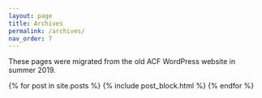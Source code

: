```yaml
---
layout: page
title: Archives
permalink: /archives/
nav_order: 7
---
```


These pages were migrated from the old ACF WordPress website in summer 2019.

<div class="container mx-auto px-2 py-4">
  {% for post in site.posts  %}
    {% include post_block.html %}
  {% endfor %}
</div>

